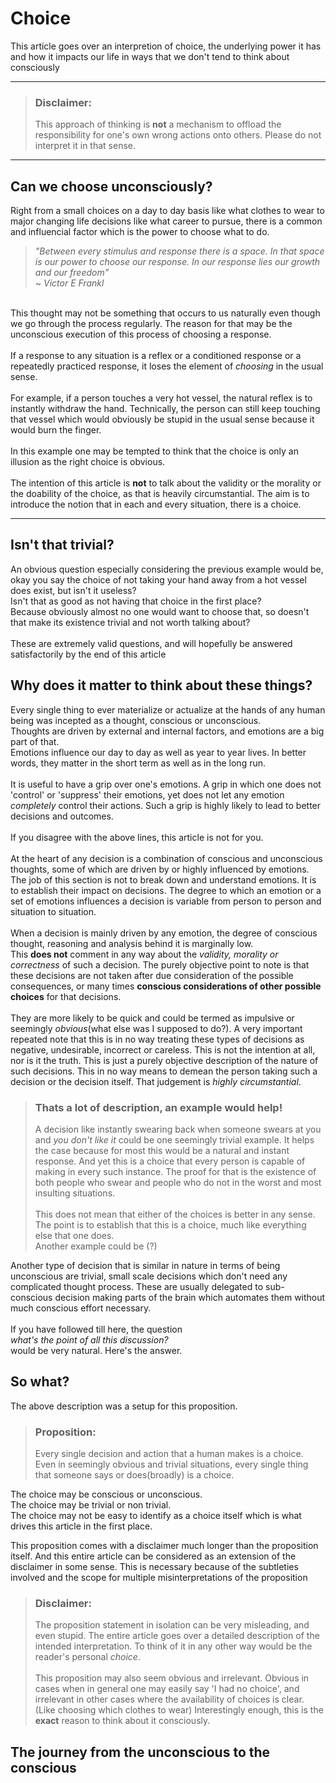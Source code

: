 # Choice
This article goes over an interpretion of choice, the underlying power it has and how it impacts our life in ways that we don't tend to think about consciously

___

> ### Disclaimer: 
>This approach of thinking is **not** a mechanism to offload the responsibility for one's own wrong actions onto others.
>Please do not interpret it in that sense.

___

## Can we choose unconsciously?
Right from a small choices on a day to day basis like what clothes to wear to major changing life decisions like what career to pursue, there is a common and influencial factor which is the power to choose what to do.

> _"Between every stimulus and response there is a space. In that space is our power to choose our response. In our response lies our growth and our freedom"_ \
>_~ Victor E Frankl_

\
This thought may not be something that occurs to us naturally even though we go through the process regularly. The reason for that may be the unconscious execution of this process of choosing a response.\
\
If a response to any situation is a reflex or a conditioned response or a repeatedly practiced response, it loses the element of _choosing_ in the usual sense. \
\
For example, if a person touches a very hot vessel, the natural reflex is to instantly withdraw the hand. Technically, the person can still keep touching that vessel which would obviously be stupid in the usual sense because it would burn the finger.\
\
In this example one may be tempted to think that the choice is only an illusion as the right choice is obvious.\
\
The intention of this article is **not** to talk about the validity or the morality or the doability of the choice, as that is heavily circumstantial. 
The aim is to introduce the notion that in each and every situation, there is a choice.

___

## Isn't that trivial?

An obvious question especially considering the previous example would be, okay you say the choice of not taking your hand away from a hot vessel does exist, but isn't it useless?\
Isn't that as good as not having that choice in the first place?\
Because obviously almost no one would want to choose that, so doesn't that make its existence trivial and not worth talking about?\
\
These are extremely valid questions, and will hopefully be answered satisfactorily by the end of this article

## Why does it matter to think about these things?
Every single thing to ever materialize or actualize at the hands of any human being was incepted as a thought, conscious or unconscious.\
Thoughts are driven by external and internal factors, and emotions are a big part of that.\
Emotions influence our day to day as well as year to year lives. In better words, they matter in the short term as well as in the long run.\
\
It is useful to have a grip over one's emotions. A grip in which one does not 'control' or 'suppress' their emotions, yet does not let any emotion _completely_ control their actions. Such a grip is highly likely to lead to better decisions and outcomes.\
\
If you disagree with the above lines, this article is not for you.\
\
At the heart of any decision is a combination of conscious and unconscious thoughts, some of which are driven by or highly influenced by emotions. The job of this section is not to break down and understand emotions. It is to establish their impact on decisions. The degree to which an emotion or a set of emotions influences a decision is variable from person to person and situation to situation.\
\
When a decision is mainly driven by any emotion, the degree of conscious thought, reasoning and analysis behind it is marginally low.\
This **does not** comment in any way about the _validity, morality or correctness_ of such a decision. The purely objective point to note is that these decisions are not taken after due consideration of the possible consequences, or many times **conscious considerations of other possible choices** for that decisions.\
\
They are more likely to be quick and could be termed as impulsive or seemingly _obvious_(what else was I supposed to do?). A very important repeated note that this is in no way treating these types of decisions as negative, undesirable, incorrect or careless. This is not the intention at all, nor is it the truth. This is just a purely objective description of the nature of such decisions. This in no way means to demean the person taking such a decision or the decision itself. That judgement is _highly circumstantial_. 
> ### Thats a lot of description, an example would help!
> A decision like instantly swearing back when someone swears at you and _you don't like it_ could be one seemingly trivial example. It helps the case because for most this would be a natural and instant response. And yet this is a choice that every person is capable of making in every such instance. The proof for that is the existence of both people who swear and people who do not in the worst and most insulting situations.\
\
This does not mean that either of the choices is better in any sense. The point is to establish that this is a choice, much like everything else that one does.\
Another example could be (?)

Another type of decision that is similar in nature in terms of being unconscious are trivial, small scale decisions which don't need any complicated thought process. These are usually delegated to sub-conscious decision making parts of the brain which automates them without much conscious effort necessary.\
\
If you have followed till here, the question\
 _what's the point of all this discussion?_\
 would be very natural. Here's the answer.

 ## So what?
The above description was a setup for this proposition.

 >### Proposition:
 >Every single decision and action that a human makes is a choice.\
 >Even in seemingly obvious and trivial situations, every single thing that someone says or does(broadly) is a choice.


 The choice may be conscious or unconscious.\
 The choice may be trivial or non trivial.\
 The choice may not be easy to identify as a choice itself which is what drives this article in the first place.

This proposition comes with a disclaimer much longer than the proposition itself. And this entire article can be considered as an extension of the disclaimer in some sense. This is necessary because of the subtleties involved and the scope for multiple misinterpretations of the proposition


 >### Disclaimer:
 > The proposition statement in isolation can be very misleading, and even stupid. The entire article goes over a detailed description of the intended interpretation. To think of it in any other way would be the reader's personal _choice_.\
 \
 > This proposition may also seem obvious and irrelevant. Obvious in cases when in general one may easily say 'I had no choice', and irrelevant in other cases where the availability of choices is clear. (Like choosing which clothes to wear)
 >Interestingly enough, this is the **exact** reason to think about it consciously.


 ## The journey from the unconscious to the conscious


